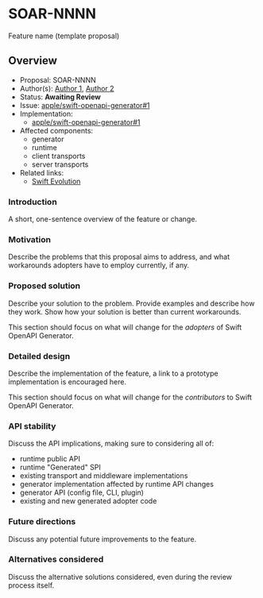 # SOAR-NNNN

Feature name (template proposal)

## Overview

- Proposal: SOAR-NNNN
- Author(s): [Author 1](https://github.com/swiftdev), [Author 2](https://github.com/swiftdev)
- Status: **Awaiting Review**
- Issue: [apple/swift-openapi-generator#1](https://github.com/apple/swift-openapi-generator/issues/1)
- Implementation:
    - [apple/swift-openapi-generator#1](https://github.com/apple/swift-openapi-generator/pull/1)
- Affected components:
    - generator
    - runtime
    - client transports
    - server transports
- Related links:
    - [Swift Evolution](https://www.swift.org/swift-evolution/)

### Introduction

A short, one-sentence overview of the feature or change.

### Motivation

Describe the problems that this proposal aims to address, and what workarounds adopters have to employ currently, if any.

### Proposed solution

Describe your solution to the problem. Provide examples and describe how they work. Show how your solution is better than current workarounds.

This section should focus on what will change for the _adopters_ of Swift OpenAPI Generator.

### Detailed design

Describe the implementation of the feature, a link to a prototype implementation is encouraged here.

This section should focus on what will change for the _contributors_ to Swift OpenAPI Generator.

### API stability

Discuss the API implications, making sure to considering all of:
- runtime public API
- runtime "Generated" SPI
- existing transport and middleware implementations
- generator implementation affected by runtime API changes
- generator API (config file, CLI, plugin)
- existing and new generated adopter code

### Future directions

Discuss any potential future improvements to the feature.

### Alternatives considered

Discuss the alternative solutions considered, even during the review process itself.

